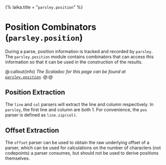 {%
laika.title = "`parsley.position`"
%}
# Position Combinators (`parsley.position`)

During a parse, position information is tracked and recorded by `parsley`.
The `parsley.position` module contains combinators that can access this
information so that it can be used in the construction of the results.

@:callout(info)
*The Scaladoc for this page can be found at [`parsley.position`](@:api(parsley.position$)).*
@:@

## Position Extraction
The `line` and `col` parsers will extract the line and column respectively. In
`parsley`, the first line and column are both 1. For convenience, the `pos`
parser is defined as `line.zip(col)`.

## Offset Extraction
The `offset` parser can be used to obtain the raw underlying offset of
a parser, which can be used for calculations on the number of characters (not codepoints) a parser consumes, but should not be used to derive positions themselves.
